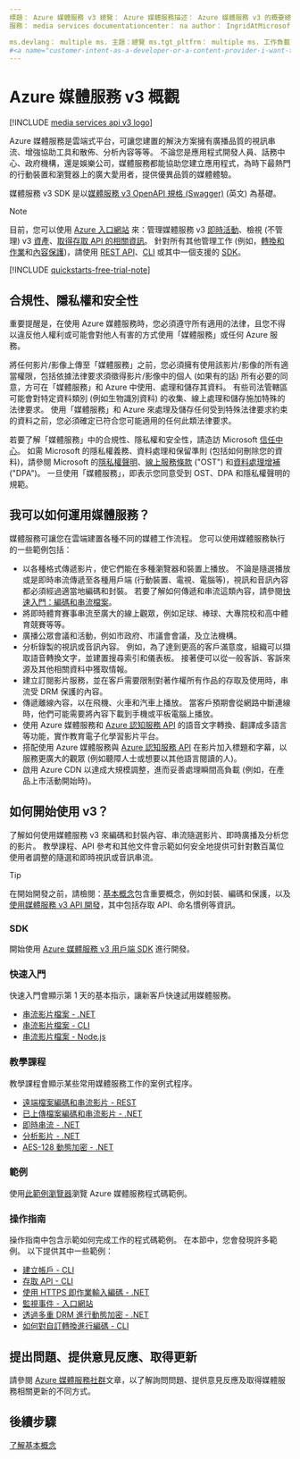 ```yaml
---
標題： Azure 媒體服務 v3 總覽： Azure 媒體服務描述： Azure 媒體服務 v3 的概要總覽，以及快速入門、教學課程和程式碼範例的連結。
服務： media services documentationcenter： na author： IngridAtMicrosoft manager： femila editor： ' ' tags： ' ' 關鍵字： azure 媒體服務，串流，廣播，即時，離線

ms.devlang： multiple ms. 主題：總覽 ms.tgt_pltfrm： multiple ms. 工作負載：媒體 ms。日期： 08/31/2020 ms. 作者： inhenkel ms. 自訂： mvc
#<a name="customer-intent-as-a-developer-or-a-content-provider-i-want-to-encode-stream-on-demand-or-live-analyze-my-media-content-so-that-my-customers-can-view-the-content-on-a-wide-variety-of-browsers-and-devices-gain-valuable-insights-from-recorded-content"></a>客戶意圖：當我是開發人員或內容提供者時，我想要編碼、串流 (隨選或即時) 、分析我的媒體內容，讓我的客戶可以：在各種不同的瀏覽器和裝置上觀看內容，並從錄製的內容獲得寶貴的見解。
---
```


# <a name="azure-media-services-v3-overview"></a>Azure 媒體服務 v3 概觀

[!INCLUDE [media services api v3 logo](./includes/v3-hr.md)]

Azure 媒體服務是雲端式平台，可讓您建置的解決方案擁有廣播品質的視訊串流、增強協助工具和散佈、分析內容等等。 不論您是應用程式開發人員、話務中心、政府機構，還是娛樂公司，媒體服務都能協助您建立應用程式，為時下最熱門的行動裝置和瀏覽器上的廣大愛用者，提供優異品質的媒體體驗。

媒體服務 v3 SDK 是以[媒體服務 v3 OpenAPI 規格 (Swagger)](https://aka.ms/ams-v3-rest-sdk) \(英文\) 為基礎。

> [!NOTE]
> 目前，您可以使用 [Azure 入口網站](https://portal.azure.com/) 來：管理媒體服務 v3 [即時活動](live-events-outputs-concept.md)、檢視 (不管理) v3 [資產](assets-concept.md)、[取得存取 API 的相關資訊](./access-api-howto.md)。 針對所有其他管理工作 (例如，[轉換和作業](transforms-jobs-concept.md)和[內容保護](content-protection-overview.md))，請使用 [REST API](/rest/api/media/)、[CLI](/cli/azure/ams) 或其中一個支援的 [SDK](media-services-apis-overview.md#sdks)。

[!INCLUDE [quickstarts-free-trial-note](../../../includes/quickstarts-free-trial-note.md)]

## <a name="compliance-privacy-and-security"></a>合規性、隱私權和安全性

重要提醒是，在使用 Azure 媒體服務時，您必須遵守所有適用的法律，且您不得以違反他人權利或可能會對他人有害的方式使用「媒體服務」或任何 Azure 服務。

將任何影片/影像上傳至「媒體服務」之前，您必須擁有使用該影片/影像的所有適當權限，包括依據法律要求須徵得影片/影像中的個人 (如果有的話) 所有必要的同意，方可在「媒體服務」和 Azure 中使用、處理和儲存其資料。 有些司法管轄區可能會對特定資料類別 (例如生物識別資料) 的收集、線上處理和儲存施加特殊的法律要求。 使用「媒體服務」和 Azure 來處理及儲存任何受到特殊法律要求約束的資料之前，您必須確定已符合您可能適用的任何此類法律要求。

若要了解「媒體服務」中的合規性、隱私權和安全性，請造訪 Microsoft [信任中心](https://www.microsoft.com/trust-center/?rtc=1)。 如需 Microsoft 的隱私權義務、資料處理和保留準則 (包括如何刪除您的資料)，請參閱 Microsoft 的[隱私權聲明](https://privacy.microsoft.com/PrivacyStatement)、[線上服務條款](https://www.microsoft.com/licensing/product-licensing/products?rtc=1) ("OST") 和[資料處理增補](https://www.microsoftvolumelicensing.com/DocumentSearch.aspx?Mode=3&DocumentTypeId=67) ("DPA")。 一旦使用「媒體服務」，即表示您同意受到 OST、DPA 和隱私權聲明的規範。
 
## <a name="what-can-i-do-with-media-services"></a>我可以如何運用媒體服務？

媒體服務可讓您在雲端建置各種不同的媒體工作流程。 您可以使用媒體服務執行的一些範例包括：

* 以各種格式傳遞影片，使它們能在多種瀏覽器和裝置上播放。 不論是隨選播放或是即時串流傳遞至各種用戶端 (行動裝置、電視、電腦等)，視訊和音訊內容都必須經過適當地編碼和封裝。 若要了解如何傳遞和串流這類內容，請參閱[快速入門：編碼和串流檔案](stream-files-dotnet-quickstart.md)。
* 將即時體育賽事串流至廣大的線上觀眾，例如足球、棒球、大專院校和高中體育競賽等等。
* 廣播公眾會議和活動，例如市政府、市議會會議，及立法機構。
* 分析錄製的視訊或音訊內容。 例如，為了達到更高的客戶滿意度，組織可以擷取語音轉換文字，並建置搜尋索引和儀表板。 接著便可以從一般客訴、客訴來源及其他相關資料中獲取情報。
* 建立訂閱影片服務，並在客戶需要限制對著作權所有作品的存取及使用時，串流受 DRM 保護的內容。
* 傳遞離線內容，以在飛機、火車和汽車上播放。 當客戶預期會從網路中斷連線時，他們可能需要將內容下載到手機或平板電腦上播放。
* 使用 Azure 媒體服務和 [Azure 認知服務 API](../../index.yml?pivot=products&panel=ai) 的語音文字轉換、翻譯成多語言等功能，實作教育電子化學習影片平台。
* 搭配使用 Azure 媒體服務與 [Azure 認知服務 API](../../index.yml?pivot=products&panel=ai) 在影片加入標題和字幕，以服務更廣大的觀眾 (例如聽障人士或想要以其他語言閱讀的人)。
* 啟用 Azure CDN 以達成大規模調整，進而妥善處理瞬間高負載 (例如，在產品上市活動開始時)。

## <a name="how-can-i-get-started-with-v3"></a>如何開始使用 v3？

了解如何使用媒體服務 v3 來編碼和封裝內容、串流隨選影片、即時廣播及分析您的影片。 教學課程、API 參考和其他文件會示範如何安全地提供可針對數百萬位使用者調整的隨選和即時視訊或音訊串流。

> [!TIP]
> 在開始開發之前，請檢閱：[基本概念](concepts-overview.md)包含重要概念，例如封裝、編碼和保護，以及[使用媒體服務 v3 API 開發](media-services-apis-overview.md)，其中包括存取 API、命名慣例等資訊。

### <a name="sdks"></a>SDK

開始使用 [Azure 媒體服務 v3 用戶端 SDK](media-services-apis-overview.md#sdks) 進行開發。

### <a name="quickstarts"></a>快速入門  

快速入門會顯示第 1 天的基本指示，讓新客戶快速試用媒體服務。

* [串流影片檔案 - .NET](stream-files-dotnet-quickstart.md)
* [串流影片檔案 - CLI](stream-files-cli-quickstart.md)
* [串流影片檔案 - Node.js](stream-files-nodejs-quickstart.md)

### <a name="tutorials"></a>教學課程

教學課程會顯示某些常用媒體服務工作的案例式程序。

* [遠端檔案編碼和串流影片 - REST](stream-files-tutorial-with-rest.md)
* [已上傳檔案編碼和串流影片 - .NET](stream-files-tutorial-with-api.md)
* [即時串流 - .NET](stream-live-tutorial-with-api.md)
* [分析影片 - .NET](analyze-videos-tutorial-with-api.md)
* [AES-128 動態加密 - .NET](protect-with-aes128.md)

### <a name="samples"></a>範例

使用[此範例瀏覽器](/samples/browse/?products=azure-media-services)瀏覽 Azure 媒體服務程式碼範例。

### <a name="how-to-guides"></a>操作指南

操作指南中包含示範如何完成工作的程式碼範例。 在本節中，您會發現許多範例。 以下提供其中一些範例：

* [建立帳戶 - CLI](./create-account-howto.md)
* [存取 API - CLI](./access-api-howto.md)
* [使用 HTTPS 即作業輸入編碼 - .NET](job-input-from-http-how-to.md)  
* [監視事件 - 入口網站](monitor-events-portal-how-to.md)
* [透過多重 DRM 進行動態加密 - .NET](protect-with-drm.md) 
* [如何對自訂轉換進行編碼 - CLI](custom-preset-cli-howto.md)

## <a name="ask-questions-give-feedback-get-updates"></a>提出問題、提供意見反應、取得更新

請參閱 [Azure 媒體服務社群](media-services-community.md)文章，以了解詢問問題、提供意見反應及取得媒體服務相關更新的不同方式。

## <a name="next-steps"></a>後續步驟

[了解基本概念](concepts-overview.md)
